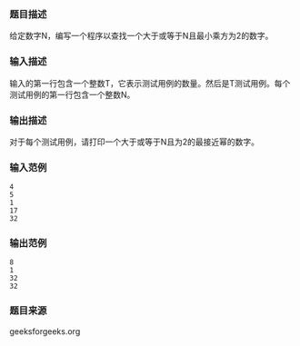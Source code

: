 ### 题目描述
给定数字N，编写一个程序以查找一个大于或等于N且最小乘方为2的数字。
### 输入描述
输入的第一行包含一个整数T，它表示测试用例的数量。然后是T测试用例。每个测试用例的第一行包含一个整数N。
### 输出描述
对于每个测试用例，请打印一个大于或等于N且为2的最接近幂的数字。
### 输入范例
```
4
5
1
17
32
```
### 输出范例
```
8
1
32
32
```
### 题目来源
geeksforgeeks.org
